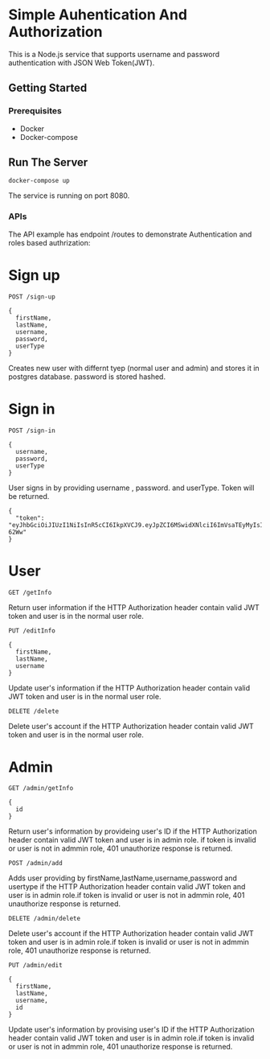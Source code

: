 # Simple Auhentication And Authorization
This is a Node.js service that supports username and password authentication with JSON Web Token(JWT).

## Getting Started
### Prerequisites
* Docker
* Docker-compose

## Run The Server
```
docker-compose up

```
The service is running on port 8080.

### APIs
The API example has endpoint  /routes to demonstrate  Authentication and roles  based authrization:

# Sign up
```
POST /sign-up
```
```
{
  firstName,
  lastName,
  username,
  password,
  userType
}
  ```
  Creates new user with differnt tyep (normal user and admin) and stores it in postgres database. password is stored hashed.
  
  # Sign in
  ```
  POST /sign-in
  ```
  ```
  {
    username,
    password,
    userType
  }
  ```
  User signs in by providing username , password. and userType. Token will be returned.
  ```
  {
    "token": "eyJhbGciOiJIUzI1NiIsInR5cCI6IkpXVCJ9.eyJpZCI6MSwidXNlciI6ImVsaTEyMyIsImlhdCI6MTU4ODM2MDAzNSwiZXhwIjoxNTg4MzYwOTM1fQ.bLYDAIxpou8AnJznBl_taJD4iTAv1DbeGCeNtW-62Ww"
  }
```
# User
```
GET /getInfo
```
Return user information if the HTTP Authorization header contain valid JWT token and user is in the normal user role.

```
PUT /editInfo
```
```
{
  firstName,
  lastName,
  username
}
````
Update user's information if the HTTP Authorization header contain valid JWT token and user is in the normal user role.

```
DELETE /delete
```
Delete user's account if the HTTP Authorization header contain valid JWT token and user is in the normal user role.


# Admin
```
GET /admin/getInfo
```
```
{
  id
}
```
Return user's information by provideing user's ID if the HTTP Authorization header contain valid JWT token and user is in admin role.
if token is invalid or user is not in admmin role, 401 unauthorize response is returned.

```
POST /admin/add
```
Adds user providing by firstName,lastName,username,password and usertype  if the HTTP Authorization header contain valid JWT token and user is in admin role.if token is invalid or user is not in admmin role, 401 unauthorize response is returned.

```
DELETE /admin/delete
```
Delete user's account  if the HTTP Authorization header contain valid JWT token and user is in admin role.if token is invalid or user is not in admmin role, 401 unauthorize response is returned.

```
PUT /admin/edit
```
```
{
  firstName,
  lastName,
  username,
  id
}
````
Update user's information by provising user's ID if the HTTP Authorization header contain valid JWT token and user is in admin role.if token is invalid or user is not in admmin role, 401 unauthorize response is returned.